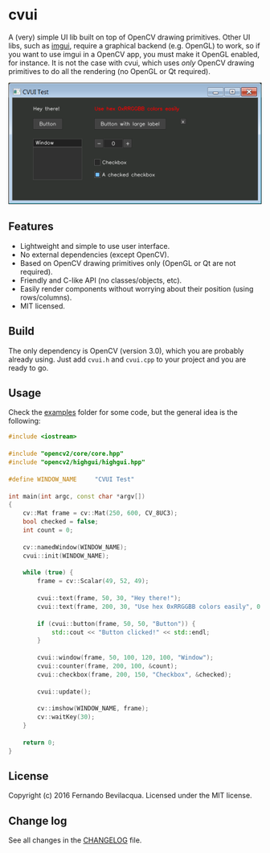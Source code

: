 cvui
=====
A (very) simple UI lib built on top of OpenCV drawing primitives. Other UI libs, such as [imgui](https://github.com/ocornut/imgui), require a graphical backend (e.g. OpenGL) to work, so if you want to use imgui in a OpenCV app, you must make it OpenGL enabled, for instance. It is not the case with cvui, which uses *only* OpenCV drawing primitives to do all the rendering (no OpenGL or Qt required).

![image](https://raw.githubusercontent.com/Dovyski/depository/master/cvui.png?20160819)

Features
--------
- Lightweight and simple to use user interface.
- No external dependencies (except OpenCV).
- Based on OpenCV drawing primitives only (OpenGL or Qt are not required).
- Friendly and C-like API (no classes/objects, etc).
- Easily render components without worrying about their position (using rows/columns).
- MIT licensed.

Build
-----
The only dependency is OpenCV (version 3.0), which you are probably already using. Just add `cvui.h` and `cvui.cpp` to your project and you are ready to go.

Usage
-----
Check the [examples](https://github.com/Dovyski/cvui/tree/master/example) folder for some code, but the general idea is the following:

```c++
#include <iostream>

#include "opencv2/core/core.hpp"
#include "opencv2/highgui/highgui.hpp"

#define WINDOW_NAME		"CVUI Test"

int main(int argc, const char *argv[])
{
	cv::Mat frame = cv::Mat(250, 600, CV_8UC3);
	bool checked = false;
	int count = 0;

	cv::namedWindow(WINDOW_NAME);
	cvui::init(WINDOW_NAME);

	while (true) {
		frame = cv::Scalar(49, 52, 49);

		cvui::text(frame, 50, 30, "Hey there!");
		cvui::text(frame, 200, 30, "Use hex 0xRRGGBB colors easily", 0.4, 0xff0000);

		if (cvui::button(frame, 50, 50, "Button")) {
			std::cout << "Button clicked!" << std::endl;
		}

		cvui::window(frame, 50, 100, 120, 100, "Window");
		cvui::counter(frame, 200, 100, &count);
		cvui::checkbox(frame, 200, 150, "Checkbox", &checked);

		cvui::update();

		cv::imshow(WINDOW_NAME, frame);
		cv::waitKey(30);
	}

	return 0;
}
```

License
-----
Copyright (c) 2016 Fernando Bevilacqua. Licensed under the MIT license.

Change log
-----
See all changes in the [CHANGELOG](https://github.com/Dovyski/cvui/tree/master/CHANGELOG.md) file.
